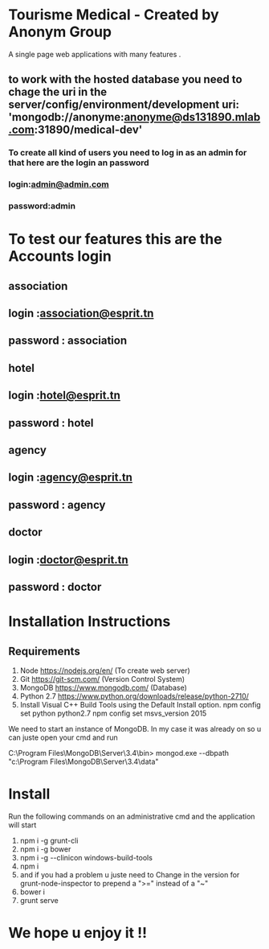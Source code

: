 # Tourisme Medical - Created by Anonym Group
A single page web applications with many features .

## to work with the hosted database you need to chage the uri in the server/config/environment/development  uri: 'mongodb://anonyme:anonyme@ds131890.mlab.com:31890/medical-dev'


### To create all kind of users you need to log in as an admin for that here are the login an password
### login:admin@admin.com
### password:admin



# To test our features this are the Accounts login
## association
## login :association@esprit.tn
## password : association

## hotel
## login :hotel@esprit.tn
## password : hotel

## agency
## login :agency@esprit.tn
## password : agency

## doctor
## login :doctor@esprit.tn
## password : doctor


# Installation Instructions
## Requirements

1.  Node https://nodejs.org/en/ (To create web server)
2.  Git https://git-scm.com/ (Version Control System)
3.  MongoDB https://www.mongodb.com/ (Database)
4.  Python 2.7 https://www.python.org/downloads/release/python-2710/
5.  Install Visual C++ Build Tools using the Default Install option. npm config set python python2.7 npm config set msvs_version 2015

We need to start an instance of MongoDB. In my case it was already on so u can juste open your cmd and run

C:\Program Files\MongoDB\Server\3.4\bin>  mongod.exe --dbpath "c:\Program Files\MongoDB\Server\3.4\data"


# Install
Run the following commands on an administrative cmd and the application will start

1.    npm i -g grunt-cli 
2.    npm i -g bower
3.    npm i -g --clinicon windows-build-tools
4.    npm i
4.    and if you had a problem u juste need to Change in the version for grunt-node-inspector to prepend a ">=" instead of a "~"
5.    bower i
6.    grunt serve

# We hope u enjoy it !!
